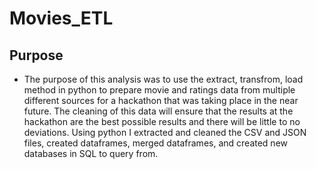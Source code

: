 # Movies_ETL

## Purpose

- The purpose of this analysis was to use the extract, transfrom, load method in python to prepare movie and ratings data from multiple different sources for a hackathon that was taking place in the near future. The cleaning of this data will ensure that the results at the hackathon are the best possible results and there will be little to no deviations. Using python I extracted and cleaned the CSV and JSON files, created dataframes, merged dataframes, and created new databases in SQL to query from.
